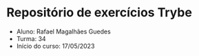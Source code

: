 # Repositório de exercícios Trybe

 - Aluno: Rafael Magalhães Guedes
 - Turma: 34
 - Início do curso: 17/05/2023
